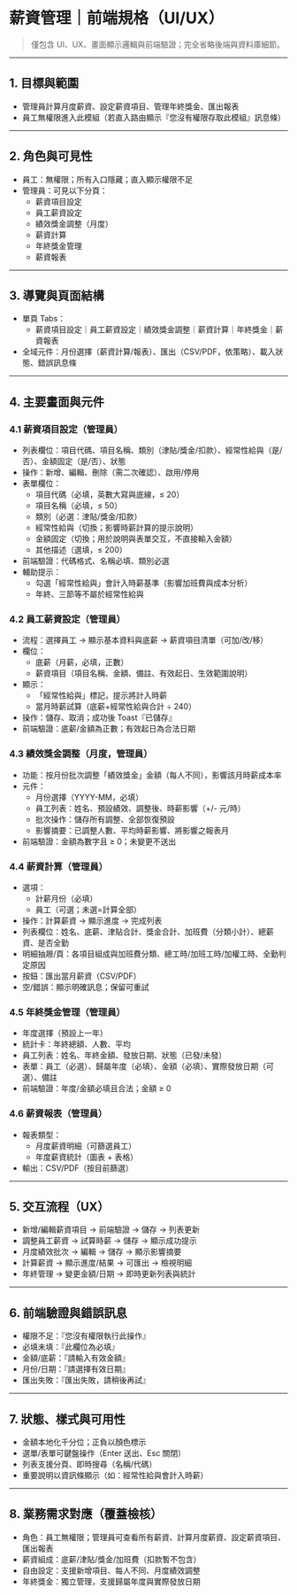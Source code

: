 # 薪資管理｜前端規格（UI/UX）

> 僅包含 UI、UX、畫面顯示邏輯與前端驗證；完全省略後端與資料庫細節。

---

## 1. 目標與範圍
- 管理員計算月度薪資、設定薪資項目、管理年終獎金、匯出報表
- 員工無權限進入此模組（若直入路由顯示『您沒有權限存取此模組』訊息條）

---

## 2. 角色與可見性
- 員工：無權限；所有入口隱藏；直入顯示權限不足
- 管理員：可見以下分頁：
  - 薪資項目設定
  - 員工薪資設定
  - 績效獎金調整（月度）
  - 薪資計算
  - 年終獎金管理
  - 薪資報表

---

## 3. 導覽與頁面結構
- 單頁 Tabs：
  - 薪資項目設定｜員工薪資設定｜績效獎金調整｜薪資計算｜年終獎金｜薪資報表
- 全域元件：月份選擇（薪資計算/報表）、匯出（CSV/PDF，依策略）、載入狀態、錯誤訊息條

---

## 4. 主要畫面與元件

### 4.1 薪資項目設定（管理員）
- 列表欄位：項目代碼、項目名稱、類別（津貼/獎金/扣款）、經常性給與（是/否）、金額固定（是/否）、狀態
- 操作：新增、編輯、刪除（需二次確認）、啟用/停用
- 表單欄位：
  - 項目代碼（必填，英數大寫與底線，≤ 20）
  - 項目名稱（必填，≤ 50）
  - 類別（必選：津貼/獎金/扣款）
  - 經常性給與（切換；影響時薪計算的提示說明）
  - 金額固定（切換；用於說明與表單交互，不直接輸入金額）
  - 其他描述（選填，≤ 200）
- 前端驗證：代碼格式、名稱必填、類別必選
- 輔助提示：
  - 勾選「經常性給與」會計入時薪基準（影響加班費與成本分析）
  - 年終、三節等不屬於經常性給與

### 4.2 員工薪資設定（管理員）
- 流程：選擇員工 → 顯示基本資料與底薪 → 薪資項目清單（可加/改/移）
- 欄位：
  - 底薪（月薪，必填，正數）
  - 薪資項目（項目名稱、金額、備註、有效起日、生效範圍說明）
- 顯示：
  - 「經常性給與」標記，提示將計入時薪
  - 當月時薪試算（底薪+經常性給與合計 ÷ 240）
- 操作：儲存、取消；成功後 Toast『已儲存』
- 前端驗證：底薪/金額為正數；有效起日為合法日期

### 4.3 績效獎金調整（月度，管理員）
- 功能：按月份批次調整「績效獎金」金額（每人不同），影響該月時薪成本率
- 元件：
  - 月份選擇（YYYY-MM，必填）
  - 員工列表：姓名、預設績效、調整後、時薪影響（+/- 元/時）
  - 批次操作：儲存所有調整、全部恢復預設
  - 影響摘要：已調整人數、平均時薪影響、將影響之報表月
- 前端驗證：金額為數字且 ≥ 0；未變更不送出

### 4.4 薪資計算（管理員）
- 選項：
  - 計薪月份（必填）
  - 員工（可選；未選=計算全部）
- 操作：計算薪資 → 顯示進度 → 完成列表
- 列表欄位：姓名、底薪、津貼合計、獎金合計、加班費（分類小計）、總薪資、是否全勤
- 明細抽屜/頁：各項目組成與加班費分類、總工時/加班工時/加權工時、全勤判定原因
- 按鈕：匯出當月薪資（CSV/PDF）
- 空/錯誤：顯示明確訊息；保留可重試

### 4.5 年終獎金管理（管理員）
- 年度選擇（預設上一年）
- 統計卡：年終總額、人數、平均
- 員工列表：姓名、年終金額、發放日期、狀態（已發/未發）
- 表單：員工（必選）、歸屬年度（必填）、金額（必填）、實際發放日期（可選）、備註
- 前端驗證：年度/金額必填且合法；金額 ≥ 0

### 4.6 薪資報表（管理員）
- 報表類型：
  - 月度薪資明細（可篩選員工）
  - 年度薪資統計（圖表 + 表格）
- 輸出：CSV/PDF（按目前篩選）

---

## 5. 交互流程（UX）
- 新增/編輯薪資項目 → 前端驗證 → 儲存 → 列表更新
- 調整員工薪資 → 試算時薪 → 儲存 → 顯示成功提示
- 月度績效批次 → 編輯 → 儲存 → 顯示影響摘要
- 計算薪資 → 顯示進度/結果 → 可匯出 → 檢視明細
- 年終管理 → 變更金額/日期 → 即時更新列表與統計

---

## 6. 前端驗證與錯誤訊息
- 權限不足：『您沒有權限執行此操作』
- 必填未填：『此欄位為必填』
- 金額/底薪：『請輸入有效金額』
- 月份/日期：『請選擇有效日期』
- 匯出失敗：『匯出失敗，請稍後再試』

---

## 7. 狀態、樣式與可用性
- 金額本地化千分位；正負以顏色標示
- 選單/表單可鍵盤操作（Enter 送出、Esc 關閉）
- 列表支援分頁、即時搜尋（名稱/代碼）
- 重要說明以資訊條顯示（如：經常性給與會計入時薪）

---

## 8. 業務需求對應（覆蓋檢核）
- 角色：員工無權限；管理員可查看所有薪資、計算月度薪資、設定薪資項目、匯出報表
- 薪資組成：底薪/津貼/獎金/加班費（扣款暫不包含）
- 自由設定：支援新增項目、每人不同、月度績效調整
- 年終獎金：獨立管理，支援歸屬年度與實際發放日期

